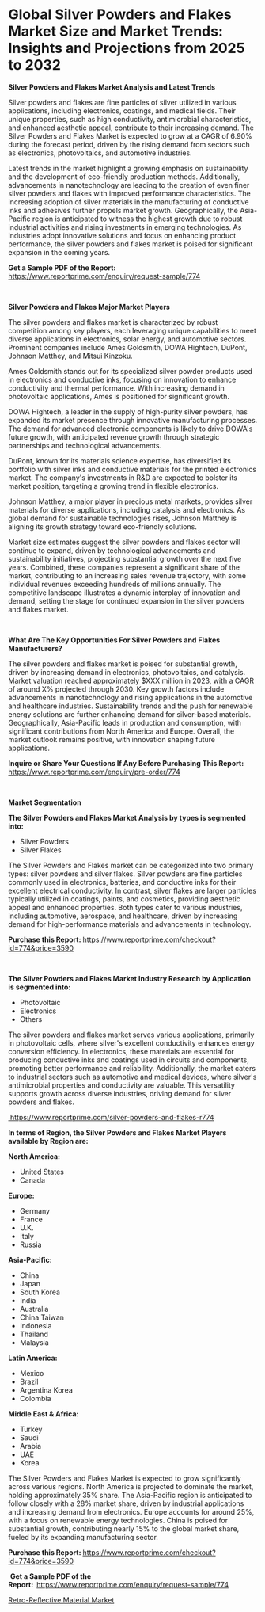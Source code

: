 <p><h1>Global Silver Powders and Flakes Market Size and Market Trends: Insights and Projections from 2025 to 2032</h1></p><p><strong>Silver Powders and Flakes Market Analysis and Latest Trends</strong></p>
<p><p>Silver powders and flakes are fine particles of silver utilized in various applications, including electronics, coatings, and medical fields. Their unique properties, such as high conductivity, antimicrobial characteristics, and enhanced aesthetic appeal, contribute to their increasing demand. The Silver Powders and Flakes Market is expected to grow at a CAGR of 6.90% during the forecast period, driven by the rising demand from sectors such as electronics, photovoltaics, and automotive industries.</p><p>Latest trends in the market highlight a growing emphasis on sustainability and the development of eco-friendly production methods. Additionally, advancements in nanotechnology are leading to the creation of even finer silver powders and flakes with improved performance characteristics. The increasing adoption of silver materials in the manufacturing of conductive inks and adhesives further propels market growth. Geographically, the Asia-Pacific region is anticipated to witness the highest growth due to robust industrial activities and rising investments in emerging technologies. As industries adopt innovative solutions and focus on enhancing product performance, the silver powders and flakes market is poised for significant expansion in the coming years.</p></p>
<p><strong>Get a Sample PDF of the Report:&nbsp;</strong> <a href="https://www.reportprime.com/enquiry/request-sample/774?utm_campaign=3310&utm_medium=2&utm_source=Github&utm_content=ia&utm_term=18032025&utm_id=silver-powders-and-flakes">https://www.reportprime.com/enquiry/request-sample/774</a></p>
<p>&nbsp;</p>
<p><strong>Silver Powders and Flakes Major Market Players</strong></p>
<p><p>The silver powders and flakes market is characterized by robust competition among key players, each leveraging unique capabilities to meet diverse applications in electronics, solar energy, and automotive sectors. Prominent companies include Ames Goldsmith, DOWA Hightech, DuPont, Johnson Matthey, and Mitsui Kinzoku.</p><p>Ames Goldsmith stands out for its specialized silver powder products used in electronics and conductive inks, focusing on innovation to enhance conductivity and thermal performance. With increasing demand in photovoltaic applications, Ames is positioned for significant growth.</p><p>DOWA Hightech, a leader in the supply of high-purity silver powders, has expanded its market presence through innovative manufacturing processes. The demand for advanced electronic components is likely to drive DOWA's future growth, with anticipated revenue growth through strategic partnerships and technological advancements.</p><p>DuPont, known for its materials science expertise, has diversified its portfolio with silver inks and conductive materials for the printed electronics market. The company's investments in R&D are expected to bolster its market position, targeting a growing trend in flexible electronics.</p><p>Johnson Matthey, a major player in precious metal markets, provides silver materials for diverse applications, including catalysis and electronics. As global demand for sustainable technologies rises, Johnson Matthey is aligning its growth strategy toward eco-friendly solutions.</p><p>Market size estimates suggest the silver powders and flakes sector will continue to expand, driven by technological advancements and sustainability initiatives, projecting substantial growth over the next five years. Combined, these companies represent a significant share of the market, contributing to an increasing sales revenue trajectory, with some individual revenues exceeding hundreds of millions annually. The competitive landscape illustrates a dynamic interplay of innovation and demand, setting the stage for continued expansion in the silver powders and flakes market.</p></p>
<p>&nbsp;</p>
<p><strong>What Are The Key Opportunities For Silver Powders and Flakes Manufacturers?</strong></p>
<p><p>The silver powders and flakes market is poised for substantial growth, driven by increasing demand in electronics, photovoltaics, and catalysis. Market valuation reached approximately $XXX million in 2023, with a CAGR of around X% projected through 2030. Key growth factors include advancements in nanotechnology and rising applications in the automotive and healthcare industries. Sustainability trends and the push for renewable energy solutions are further enhancing demand for silver-based materials. Geographically, Asia-Pacific leads in production and consumption, with significant contributions from North America and Europe. Overall, the market outlook remains positive, with innovation shaping future applications.</p></p>
<p><strong>Inquire or Share Your Questions If Any Before Purchasing This Report:</strong> <a href="https://www.reportprime.com/enquiry/pre-order/774?utm_campaign=3310&utm_medium=2&utm_source=Github&utm_content=ia&utm_term=18032025&utm_id=silver-powders-and-flakes">https://www.reportprime.com/enquiry/pre-order/774</a></p>
<p>&nbsp;</p>
<p><strong>Market Segmentation</strong></p>
<p><strong>The Silver Powders and Flakes Market Analysis by types is segmented into:</strong></p>
<p><ul><li>Silver Powders</li><li>Silver Flakes</li></ul></p>
<p><p>The Silver Powders and Flakes market can be categorized into two primary types: silver powders and silver flakes. Silver powders are fine particles commonly used in electronics, batteries, and conductive inks for their excellent electrical conductivity. In contrast, silver flakes are larger particles typically utilized in coatings, paints, and cosmetics, providing aesthetic appeal and enhanced properties. Both types cater to various industries, including automotive, aerospace, and healthcare, driven by increasing demand for high-performance materials and advancements in technology.</p></p>
<p><strong>Purchase this Report:&nbsp;</strong><a href="https://www.reportprime.com/checkout?id=774&price=3590&utm_campaign=3310&utm_medium=2&utm_source=Github&utm_content=ia&utm_term=18032025&utm_id=silver-powders-and-flakes">https://www.reportprime.com/checkout?id=774&price=3590</a></p>
<p>&nbsp;</p>
<p><strong>The Silver Powders and Flakes Market Industry Research by Application is segmented into:</strong></p>
<p><ul><li>Photovoltaic</li><li>Electronics</li><li>Others</li></ul></p>
<p><p>The silver powders and flakes market serves various applications, primarily in photovoltaic cells, where silver's excellent conductivity enhances energy conversion efficiency. In electronics, these materials are essential for producing conductive inks and coatings used in circuits and components, promoting better performance and reliability. Additionally, the market caters to industrial sectors such as automotive and medical devices, where silver's antimicrobial properties and conductivity are valuable. This versatility supports growth across diverse industries, driving demand for silver powders and flakes.</p></p>
<p><a href="https://www.reportprime.com/silver-powders-and-flakes-r774?utm_campaign=3310&utm_medium=2&utm_source=Github&utm_content=ia&utm_term=18032025&utm_id=silver-powders-and-flakes">&nbsp;https://www.reportprime.com/silver-powders-and-flakes-r774</a></p>
<p><strong>In terms of Region, the Silver Powders and Flakes Market Players available by Region are:</strong></p>
<p>
    <p> <strong> North America: </strong>
        <ul>
            <li>United States</li>
            <li>Canada</li>
        </ul>
        </p> 
    <p> <strong> Europe: </strong>
        <ul>
            <li>Germany</li>
            <li>France</li>
            <li>U.K.</li>
            <li>Italy</li>
            <li>Russia</li>
        </ul>
        </p> 
    <p> <strong> Asia-Pacific: </strong>
        <ul>
            <li>China</li>
            <li>Japan</li>
            <li>South Korea</li>
            <li>India</li>
            <li>Australia</li>
            <li>China Taiwan</li>
            <li>Indonesia</li>
            <li>Thailand</li>
            <li>Malaysia</li>
        </ul>
        </p> 
    <p> <strong> Latin America: </strong>
        <ul>
            <li>Mexico</li>
            <li>Brazil</li>
            <li>Argentina Korea</li>
            <li>Colombia</li>
        </ul>
        </p> 
    <p> <strong> Middle East & Africa: </strong>
        <ul>
            <li>Turkey</li>
            <li>Saudi</li>
            <li>Arabia</li>
            <li>UAE</li>
            <li>Korea</li>
        </ul>
    </p>
    </p>
<p><p>The Silver Powders and Flakes Market is expected to grow significantly across various regions. North America is projected to dominate the market, holding approximately 35% share. The Asia-Pacific region is anticipated to follow closely with a 28% market share, driven by industrial applications and increasing demand from electronics. Europe accounts for around 25%, with a focus on renewable energy technologies. China is poised for substantial growth, contributing nearly 15% to the global market share, fueled by its expanding manufacturing sector.</p></p>
<p><strong>Purchase this Report: </strong><a href="https://www.reportprime.com/checkout?id=774&price=3590&utm_campaign=3310&utm_medium=2&utm_source=Github&utm_content=ia&utm_term=18032025&utm_id=silver-powders-and-flakes">https://www.reportprime.com/checkout?id=774&price=3590</a></p>
<p>&nbsp;<strong>Get a Sample PDF of the Report:&nbsp;&nbsp;</strong><a href="https://www.reportprime.com/enquiry/request-sample/774?utm_campaign=3310&utm_medium=2&utm_source=Github&utm_content=ia&utm_term=18032025&utm_id=silver-powders-and-flakes">https://www.reportprime.com/enquiry/request-sample/774</a></p>
<p><strong></strong></p>
<p><p><a href="https://github.com/fraryatena85/Market-Research-Report-List-1/blob/main/retro-reflective-material-market.md?utm_campaign=3310&utm_medium=2&utm_source=Github&utm_content=ia&utm_term=18032025&utm_id=silver-powders-and-flakes">Retro-Reflective Material Market</a></p></p>